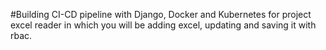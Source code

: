 #Building CI-CD pipeline with Django, Docker and Kubernetes for project excel reader in which you will be adding excel, updating and saving it with rbac.
